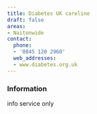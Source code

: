 ```yaml
---
title: Diabetes UK careline
draft: false
areas:
- Naitonwide
contact:
  phone:
  - '0845 120 2960'
  web_addresses:
  - www.diabetes.org.uk
---
```


### Information
info service only

